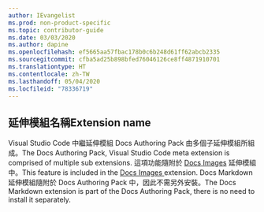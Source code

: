 ```yaml
---
author: IEvangelist
ms.prod: non-product-specific
ms.topic: contributor-guide
ms.date: 03/03/2020
ms.author: dapine
ms.openlocfilehash: ef5665aa57fbac178b0c6b248d61ff62abcb2335
ms.sourcegitcommit: cfba5ad25b898bfed76046126ce8ff4871910701
ms.translationtype: HT
ms.contentlocale: zh-TW
ms.lasthandoff: 05/04/2020
ms.locfileid: "78336719"
---
```

## <a name="extension-name"></a><span data-ttu-id="f4dde-101">延伸模組名稱</span><span class="sxs-lookup"><span data-stu-id="f4dde-101">Extension name</span></span>

<span data-ttu-id="f4dde-102">Visual Studio Code 中繼延伸模組 Docs Authoring Pack 由多個子延伸模組所組成。</span><span class="sxs-lookup"><span data-stu-id="f4dde-102">The Docs Authoring Pack, Visual Studio Code meta extension is comprised of multiple sub extensions.</span></span> <span data-ttu-id="f4dde-103">這項功能隨附於 <a href="https://marketplace.visualstudio.com/items?itemName=docsmsft.docs-images" target="_blank">Docs Images<span class="docon docon-navigate-external x-hidden-focus"></span></a> 延伸模組中。</span><span class="sxs-lookup"><span data-stu-id="f4dde-103">This feature is included in the <a href="https://marketplace.visualstudio.com/items?itemName=docsmsft.docs-images" target="_blank">Docs Images <span class="docon docon-navigate-external x-hidden-focus"></span></a> extension.</span></span> <span data-ttu-id="f4dde-104">Docs Markdown 延伸模組隨附於 Docs Authoring Pack 中，因此不需另外安裝。</span><span class="sxs-lookup"><span data-stu-id="f4dde-104">The Docs Markdown extension is part of the Docs Authoring Pack, there is no need to install it separately.</span></span>
